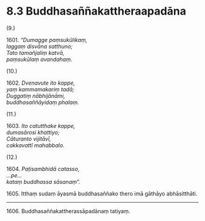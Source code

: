 

# 8.3 Buddhasaññakattheraapadāna



(9.)

1601\. _“Dumagge paṃsukūlikaṃ,_  
_laggaṃ disvāna satthuno;_  
_Tato tamañjaliṃ katvā,_  
_paṃsukūlaṃ avandahaṃ._  


(10.)

1602\. _Dvenavute ito kappe,_  
_yaṃ kammamakariṃ tadā;_  
_Duggatiṃ nābhijānāmi,_  
_buddhasaññāyidaṃ phalaṃ._  


(11.)

1603\. _Ito catutthake kappe,_  
_dumasārosi khattiyo;_  
_Cāturanto vijitāvī,_  
_cakkavattī mahabbalo._  


(12.)

1604\. _Paṭisambhidā catasso,_  
_…pe…_  
_kataṃ buddhassa sāsanaṃ”._  


1605\. Itthaṃ sudaṃ āyasmā buddhasaññako thero imā gāthāyo abhāsitthāti.

---

1606\. Buddhasaññakattherassāpadānaṃ tatiyaṃ.






